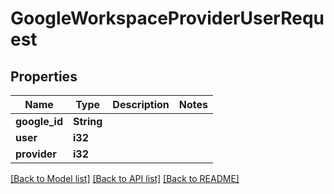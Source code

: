 # GoogleWorkspaceProviderUserRequest

## Properties

Name | Type | Description | Notes
------------ | ------------- | ------------- | -------------
**google_id** | **String** |  | 
**user** | **i32** |  | 
**provider** | **i32** |  | 

[[Back to Model list]](../README.md#documentation-for-models) [[Back to API list]](../README.md#documentation-for-api-endpoints) [[Back to README]](../README.md)


